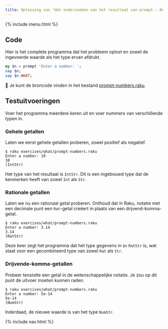 ```yaml
---
title: Oplossing van ‘Het onderzoeken van het resultaat van prompt — Nummers’
---
```


{% include menu.html %}

## Code

Hier is het complete programma dat het probleem oplost en zowel de ingevoerde waarde als het type ervan afdrukt.

```raku
my $n = prompt 'Enter a number: ';
say $n;
say $n.WHAT;
```

🦋 Je kunt de broncode vinden in het bestand [prompt-numbers.raku](https://github.com/ash/raku-course/blob/master/exercises/typed-variables/prompt-numbers.raku).

## Testuitvoeringen

Voer het programma meerdere keren uit en voer nummers van verschillende typen in.

### Gehele getallen

Laten we eerst gehele getallen proberen, zowel positief als negatief.

```console
$ raku exercises/what/prompt-numbers.raku
Enter a number: 10
10
(IntStr)
```

Het type van het resultaat is `IntStr`. Dit is een ingebouwd type dat de kenmerken heeft van zowel `Int` als `Str`.

### Rationale getallen

Laten we nu een rationaal getal proberen. Onthoud dat in Raku, notatie met een decimale punt een `Rat`-getal creëert in plaats van een drijvend-komma-getal.

```console
$ raku exercises/what/prompt-numbers.raku
Enter a number: 3.14
3.14
(RatStr)
```

Deze keer zegt het programma dat het type gegevens in `$n` `RatStr` is, wat staat voor een gecombineerd type van zowel `Rat` als `Str`.

### Drijvende-komma-getallen

Probeer tenslotte een getal in de wetenschappelijke notatie. Je zou op dit punt de uitvoer moeten kunnen raden.

```console
$ raku exercises/what/prompt-numbers.raku
Enter a number: 5e-14
5e-14
(NumStr)
```

Inderdaad, de nieuwe waarde is van het type `NumStr`.

{% include nav.html %}